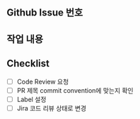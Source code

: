 ## Github Issue 번호

## 작업 내용

## Checklist

- [ ] Code Review 요청
- [ ] PR 제목 commit convention에 맞는지 확인
- [ ] Label 설정
- [ ] Jira 코드 리뷰 상태로 변경
